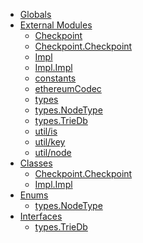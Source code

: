 * [Globals](globals.md)
* [External Modules]()
  * [Checkpoint](modules/_checkpoint_.md)
  * [Checkpoint.Checkpoint](classes/_checkpoint_.checkpoint.md)
  * [Impl](modules/_impl_.md)
  * [Impl.Impl](classes/_impl_.impl.md)
  * [constants](modules/_constants_.md)
  * [ethereumCodec](modules/_ethereumcodec_.md)
  * [types](modules/_types_.md)
  * [types.NodeType](enums/_types_.nodetype.md)
  * [types.TrieDb](interfaces/_types_.triedb.md)
  * [util/is](modules/_util_is_.md)
  * [util/key](modules/_util_key_.md)
  * [util/node](modules/_util_node_.md)
* [Classes]()
  * [Checkpoint.Checkpoint](classes/_checkpoint_.checkpoint.md)
  * [Impl.Impl](classes/_impl_.impl.md)
* [Enums]()
  * [types.NodeType](enums/_types_.nodetype.md)
* [Interfaces]()
  * [types.TrieDb](interfaces/_types_.triedb.md)